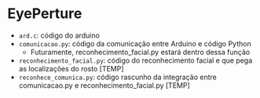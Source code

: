 # EyePerture

* `ard.c`: código do arduino
* `comunicacao.py`: código da comunicação entre Arduino e código Python
  * Futuramente, reconhecimento_facial.py estará dentro dessa função
* `reconhecimento_facial.py`: código do reconhecimento facial e que pega as localizações do rosto [TEMP]
* `reconhece_comunica.py`: código rascunho  da integração entre comunicacao.py e reconhecimento_facial.py [TEMP]
